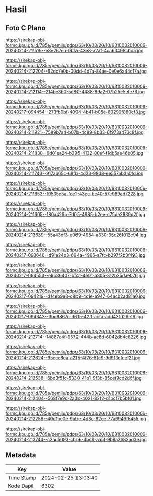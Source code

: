 # Hasil

## Foto C Plano

https://sirekap-obj-formc.kpu.go.id/785e/pemilu/pdpr/63/10/03/20/10/6310032010006-20240214-211516--e8e267ea-0bfa-43e8-a2af-4ca63408cbd5.jpg

https://sirekap-obj-formc.kpu.go.id/785e/pemilu/pdpr/63/10/03/20/10/6310032010006-20240214-212204--62dc7e0b-00dd-4d7a-84ae-0e0e6a44c17a.jpg

https://sirekap-obj-formc.kpu.go.id/785e/pemilu/pdpr/63/10/03/20/10/6310032010006-20240214-212114--214be3b0-5d80-4488-89a2-07b25e5efe76.jpg

https://sirekap-obj-formc.kpu.go.id/785e/pemilu/pdpr/63/10/03/20/10/6310032010006-20240217-094454--273fb0bf-4094-4b41-b05e-80290f880cf3.jpg

https://sirekap-obj-formc.kpu.go.id/785e/pemilu/pdpr/63/10/03/20/10/6310032010006-20240214-211921--7589b7a4-b07b-4c89-8b33-6f973a473c9f.jpg

https://sirekap-obj-formc.kpu.go.id/785e/pemilu/pdpr/63/10/03/20/10/6310032010006-20240214-211830--9d01ea24-b395-4132-80ef-f1db5ae46b05.jpg

https://sirekap-obj-formc.kpu.go.id/785e/pemilu/pdpr/63/10/03/20/10/6310032010006-20240214-211743--917ab65c-68fb-4d33-98d8-ee557ab3a0fd.jpg

https://sirekap-obj-formc.kpu.go.id/785e/pemilu/pdpr/63/10/03/20/10/6310032010006-20240214-211653--f9535e5a-fde1-43ec-bc40-57c969ad7228.jpg

https://sirekap-obj-formc.kpu.go.id/785e/pemilu/pdpr/63/10/03/20/10/6310032010006-20240214-211605--180a429b-7d05-4985-b2ee-c75de2839d2f.jpg

https://sirekap-obj-formc.kpu.go.id/785e/pemilu/pdpr/63/10/03/20/10/6310032010006-20240214-213639--55a43df3-e969-4954-a330-35c26f012c94.jpg

https://sirekap-obj-formc.kpu.go.id/785e/pemilu/pdpr/63/10/03/20/10/6310032010006-20240217-093646--d91a24b3-664a-4965-a7fc-b297f2b3f493.jpg

https://sirekap-obj-formc.kpu.go.id/785e/pemilu/pdpr/63/10/03/20/10/6310032010006-20240217-094553--e9b86407-bf41-4e01-a305-312b25dae076.jpg

https://sirekap-obj-formc.kpu.go.id/785e/pemilu/pdpr/63/10/03/20/10/6310032010006-20240217-094219--d14eb9e8-c8b9-4c1e-a947-64acb2ad81a0.jpg

https://sirekap-obj-formc.kpu.go.id/785e/pemilu/pdpr/63/10/03/20/10/6310032010006-20240217-094343--3bd9867c-d615-42ff-acfa-add431d28e18.jpg

https://sirekap-obj-formc.kpu.go.id/785e/pemilu/pdpr/63/10/03/20/10/6310032010006-20240214-212714--14887e4f-0572-444b-ac8d-6042db4c8226.jpg

https://sirekap-obj-formc.kpu.go.id/785e/pemilu/pdpr/63/10/03/20/10/6310032010006-20240214-212624--95ece6ca-a215-4f76-81c9-9d913cfeef2f.jpg

https://sirekap-obj-formc.kpu.go.id/785e/pemilu/pdpr/63/10/03/20/10/6310032010006-20240214-212538--6bd3f51c-5330-41b1-9f3b-85cef9cd2d6f.jpg

https://sirekap-obj-formc.kpu.go.id/785e/pemilu/pdpr/63/10/03/20/10/6310032010006-20240214-212404--568f7e9d-2a3c-4021-82f2-d1bcf7b5bf01.jpg

https://sirekap-obj-formc.kpu.go.id/785e/pemilu/pdpr/63/10/03/20/10/6310032010006-20240214-212258--40d1be0e-9abe-4d3c-82ee-77a6949f5455.jpg

https://sirekap-obj-formc.kpu.go.id/785e/pemilu/pdpr/63/10/03/20/10/6310032010006-20240214-213744--c3ad5093-cbb6-4bc8-aa5f-9b9a3682ad3e.jpg


## Metadata

| Key        | Value               |
| ---------- | ------------------- |
| Time Stamp | 2024-02-25 13:03:40 |
| Kode Dapil | 6302                |



